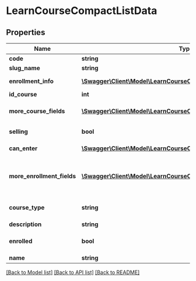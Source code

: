 # LearnCourseCompactListData

## Properties
Name | Type | Description | Notes
------------ | ------------- | ------------- | -------------
**code** | **string** | Course Code | 
**slug_name** | **string** | Slugified course name | 
**enrollment_info** | [**\Swagger\Client\Model\LearnCourseCompactListEnrollmentInfo[]**](LearnCourseCompactListEnrollmentInfo.md) | Enrollment information is added here, if any | 
**id_course** | **int** | ID of the course | 
**more_course_fields** | [**\Swagger\Client\Model\LearnCourseCompactListMoreCourseFields[]**](LearnCourseCompactListMoreCourseFields.md) | Add these course fields to the result (directly refering database table colmns) | [optional] 
**selling** | **bool** | If course is for sale (ecommerce) | 
**can_enter** | [**\Swagger\Client\Model\LearnCourseCompactListCanEnter[]**](LearnCourseCompactListCanEnter.md) | Information about if the user Can Enter the course | 
**more_enrollment_fields** | [**\Swagger\Client\Model\LearnCourseCompactListMoreEnrollmentFields[]**](LearnCourseCompactListMoreEnrollmentFields.md) | Add these enrollment fields to &amp;quot;enrollment_info&amp;quot;, if any (directly refering database table colmns) | [optional] 
**course_type** | **string** | Course type, possible values: elearning, classroom, webinar | 
**description** | **string** | Course description | 
**enrolled** | **bool** | If the given user (if provided) is enrolled to this course | 
**name** | **string** | Course name | 

[[Back to Model list]](../README.md#documentation-for-models) [[Back to API list]](../README.md#documentation-for-api-endpoints) [[Back to README]](../README.md)


